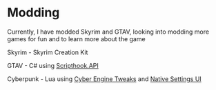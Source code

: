 # Modding
 
Currently, I have modded Skyrim and GTAV, looking into modding more games for fun and to learn more about the game

Skyrim - Skyrim Creation Kit

GTAV - C# using <a href="https://www.gta5-mods.com/tools/script-hook-v">Scripthook.API</a>

Cyberpunk - Lua using <a href="https://wiki.redmodding.org/cyber-engine-tweaks/">Cyber Engine Tweaks</a> and <a href="https://www.nexusmods.com/cyberpunk2077/mods/3518">Native Settings UI</a>
